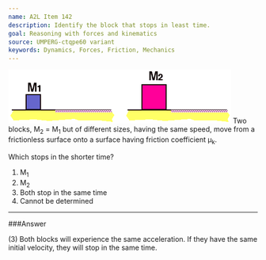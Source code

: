 ```yaml
---
name: A2L Item 142
description: Identify the block that stops in least time.
goal: Reasoning with forces and kinematics
source: UMPERG-ctqpe60 variant
keywords: Dynamics, Forces, Friction, Mechanics
---
```


![Item142_fig1.gif](../images/Item142_fig1.gif) Two
blocks, M<sub>2</sub> = M<sub>1</sub> but of different sizes, having the
same speed, move from a frictionless surface onto a surface having
friction coefficient &mu;<sub>k</sub>.

Which stops in the shorter time?

1. M<sub>1</sub>
2. M<sub>2</sub>
3. Both stop in the same time
4. Cannot be determined



<hr/>

###Answer 

(3) Both blocks will experience the same acceleration. If they
have the same initial velocity, they will stop in the same time.
